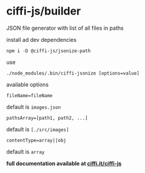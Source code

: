 # ciffi-js/builder

JSON file generator with list of all files in paths

install ad dev dependencies 
```
npm i -D @ciffi-js/jsonize-path
```

use
```
./node_modules/.bin/ciffi-jsonize [options=value]
```

available options

```fileName=fileName```

default is ```images.json```

```pathsArray=[path1, path2, ...]```

default is `[./src/images]`

```contentType=array||obj```

default is ```array```

__full documentation available at [ciffi.it/ciffi-js](https://www.ciffi.it/ciffi-js/docs/router)__